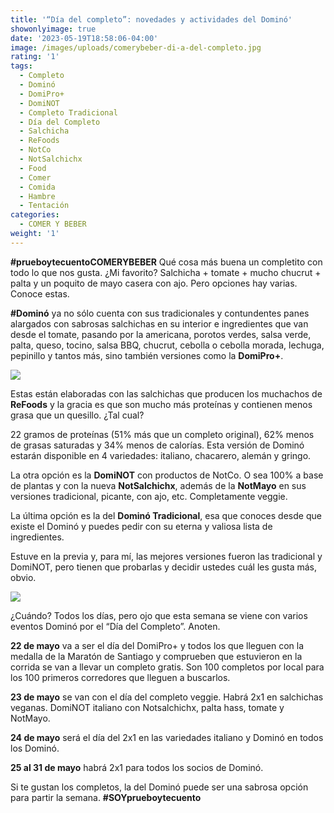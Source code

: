 ```yaml
---
title: '“Día del completo”: novedades y actividades del Dominó'
showonlyimage: true
date: '2023-05-19T18:58:06-04:00'
image: /images/uploads/comerybeber-di-a-del-completo.jpg
rating: '1'
tags:
  - Completo
  - Dominó
  - DomiPro+
  - DomiNOT
  - Completo Tradicional
  - Día del Completo
  - Salchicha
  - ReFoods
  - NotCo
  - NotSalchichx
  - Food
  - Comer
  - Comida
  - Hambre
  - Tentación
categories:
  - COMER Y BEBER
weight: '1'
---
```

**\#prueboytecuentoCOMERYBEBER** Qué cosa más buena un completito con todo lo que nos gusta. ¿Mi favorito? Salchicha + tomate + mucho chucrut + palta y un poquito de mayo casera con ajo. Pero opciones hay varias. Conoce estas.

<!--more-->

**\#Dominó** ya no sólo cuenta con sus tradicionales y contundentes panes alargados con sabrosas salchichas en su interior e ingredientes que van desde el tomate, pasando por la americana, porotos verdes, salsa verde, palta, queso, tocino, salsa BBQ, chucrut, cebolla o cebolla morada, lechuga, pepinillo y tantos más, sino también versiones como la **DomiPro+**.

![](/images/uploads/comerybeber-di-a-del-completo.jpg)



Estas están elaboradas con las salchichas que producen los muchachos de **ReFoods** y la gracia es que son mucho más proteínas y contienen menos grasa que un quesillo. ¿Tal cual?



22 gramos de proteínas (51% más que un completo original), 62% menos de grasas saturadas y 34% menos de calorías. Esta versión de Dominó estarán disponible en 4 variedades: italiano, chacarero, alemán y gringo.



La otra opción es la **DomiNOT** con productos de NotCo. O sea 100% a base de plantas y con la nueva **NotSalchichx**, además de la **NotMayo** en sus versiones tradicional, picante, con ajo, etc. Completamente veggie.



La última opción es la del **Dominó Tradicional**, esa que conoces desde que existe el Dominó y puedes pedir con su eterna y valiosa lista de ingredientes.



Estuve en la previa y, para mí, las mejores versiones fueron las tradicional y DomiNOT, pero tienen que probarlas y decidir ustedes cuál les gusta más, obvio.



![](/images/uploads/comerybeber-di-a-del-completo2-ok.jpg)

¿Cuándo? Todos los días, pero ojo que esta semana se viene con varios eventos Dominó por el “Día del Completo”. Anoten.



**22 de mayo** va a ser el día del DomiPro+ y todos los que lleguen con la medalla de la Maratón de Santiago y comprueben que estuvieron en la corrida se van a llevar un completo gratis. Son 100 completos por local para los 100 primeros corredores que lleguen a buscarlos.



**23 de mayo** se van con el día del completo veggie. Habrá 2x1 en salchichas veganas. DomiNOT italiano con Notsalchichx, palta hass, tomate y NotMayo.



**24 de mayo** será el día del 2x1 en las variedades italiano y Dominó en todos los Dominó. 



**25 al 31 de mayo** habrá 2x1 para todos los socios de Dominó.



Si te gustan los completos, la del Dominó puede ser una sabrosa opción para partir la semana. **\#SOYprueboytecuento**
